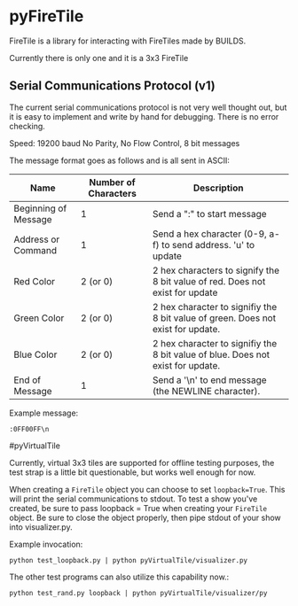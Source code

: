 # pyFireTile

FireTile is a library for interacting with FireTiles made by BUILDS.

Currently there is only one and it is a 3x3 FireTile

## Serial Communications Protocol (v1)

The current serial communications protocol is not very well thought out, but
it is easy to implement and write by hand for debugging. There is no
error checking.

Speed: 19200 baud
No Parity, No Flow Control, 8 bit messages

The message format goes as follows and is all sent in ASCII:

| Name                 | Number of Characters | Description
|----------------------|----------------------|---------------------
| Beginning of Message | 1                    | Send a ":" to start message
| Address or Command   | 1                    | Send a hex character (0-9, a-f) to send address. 'u' to update
| Red Color            | 2 (or 0)             | 2 hex characters to signify the 8 bit value of red. Does not exist for update
| Green Color          | 2 (or 0)             | 2 hex character to signifiy the 8 bit value of green. Does not exist for update.
| Blue  Color          | 2 (or 0)             | 2 hex character to signifiy the 8 bit value of blue. Does not exist for update.
| End of Message       | 1                    | Send a '\n' to end message (the NEWLINE character).

Example message:

```
:0FF00FF\n
```

#pyVirtualTile

Currently, virtual 3x3 tiles are supported for offline testing purposes, the test strap is a little bit questionable, but works well enough for now.

When creating a `FireTile` object you can choose to set `loopback=True`. This will 
print the serial communications to stdout. To test a show you've created, be sure to pass loopback = True when creating your `FireTile` object. Be sure to
close the object properly, then pipe stdout of your show into visualizer.py.

Example invocation:

```
python test_loopback.py | python pyVirtualTile/visualizer.py 
```

The other test programs can also utilize this capability now.:

```
python test_rand.py loopback | python pyVirtualTile/visualizer/py 
```
